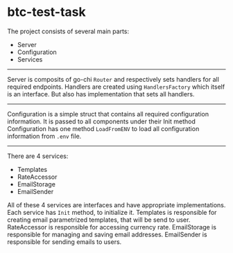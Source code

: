 # btc-test-task
The project consists of several main parts:
 - Server
 - Configuration
 - Services

---

Server is composits of go-chi `Router` and respectively sets handlers for all required endpoints. Handlers are created using `HandlersFactory` which itself is an interface. But also has implementation that sets all handlers.

---

Configuration is a simple struct that contains all required configuration information. It is passed to all components under their Init method
Configuration has one method `LoadFromENV` to load all configuration information from `.env` file.

---

There are 4 services:
 - Templates
 - RateAccessor
 - EmailStorage
 - EmailSender

All of these 4 services are interfaces and have appropriate implementations. Each service has `Init` method, to initialize it.
Templates is responsible for creating email parametrized templates, that will be send to user.
RateAccessor is responsible for accessing currency rate.
EmailStorage is responsible for managing and saving email addresses.
EmailSender is responsible for sending emails to users.
